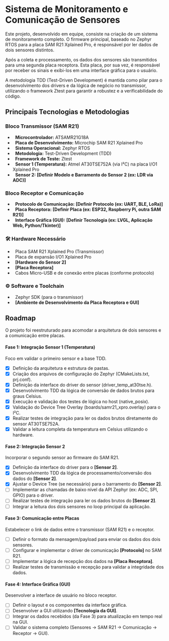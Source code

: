 # Sistema de Monitoramento e Comunicação de Sensores

Este projeto, desenvolvido em equipe, consiste na criação de um sistema de monitoramento completo. O firmware principal, baseado no Zephyr RTOS para a placa SAM R21 Xplained Pro, é responsável por ler dados de dois sensores distintos.

Após a coleta e processamento, os dados dos sensores são transmitidos para uma segunda placa receptora. Esta placa, por sua vez, é responsável por receber os sinais e exibi-los em uma interface gráfica para o usuário.

A metodologia TDD (Test-Driven Development) é mantida como pilar para o desenvolvimento dos drivers e da lógica de negócio no transmissor, utilizando o framework Ztest para garantir a robustez e a verificabilidade do código.

## Principais Tecnologias e Metodologias

### Bloco Transmissor (SAM R21)
-   **Microcontrolador:** ATSAMR21G18A
-   **Placa de Desenvolvimento:** Microchip SAM R21 Xplained Pro
-   **Sistema Operacional:** Zephyr RTOS
-   **Metodologia:** Test-Driven Development (TDD)
-   **Framework de Teste:** Ztest
-   **Sensor 1 (Temperatura):** Atmel AT30TSE752A (via I²C) na placa I/O1 Xplained Pro
-   **Sensor 2:** **[Definir Modelo e Barramento do Sensor 2 (ex: LDR via ADC)]**

### Bloco Receptor e Comunicação
-   **Protocolo de Comunicação:** **[Definir Protocolo (ex: UART, BLE, LoRa)]**
-   **Placa Receptora:** **[Definir Placa (ex: ESP32, Raspberry Pi, outra SAM R21)]**
-   **Interface Gráfica (GUI):** **[Definir Tecnologia (ex: LVGL, Aplicação Web, Python/Tkinter)]**

### 🛠️ Hardware Necessário
-   Placa SAM R21 Xplained Pro (Transmissor)
-   Placa de expansão I/O1 Xplained Pro
-   **[Hardware do Sensor 2]**
-   **[Placa Receptora]**
-   Cabos Micro-USB e de conexão entre placas (conforme protocolo)

### ⚙️ Software e Toolchain
-   Zephyr SDK (para o transmissor)
-   **[Ambiente de Desenvolvimento da Placa Receptora e GUI]**

## Roadmap

O projeto foi reestruturado para acomodar a arquitetura de dois sensores e a comunicação entre placas.

#### Fase 1: Integração Sensor 1 (Temperatura)
Foco em validar o primeiro sensor e a base TDD.

- [x] Definição da arquitetura e estrutura de pastas.
- [x] Criação dos arquivos de configuração do Zephyr (CMakeLists.txt, prj.conf).
- [x] Definição da interface do driver do sensor (driver_temp_at30tse.h).
- [x] Desenvolvimento TDD da lógica de conversão de dados brutos para graus Celsius.
- [x] Execução e validação dos testes de lógica no host (native_posix).
- [x] Validação do Device Tree Overlay (boards/samr21_xpro.overlay) para o I²C.
- [x] Realizar testes de integração para ler os dados brutos diretamente do sensor AT30TSE752A.
- [x] Validar a leitura completa da temperatura em Celsius utilizando o hardware.

#### Fase 2: Integração Sensor 2
Incorporar o segundo sensor ao firmware do SAM R21.

- [x] Definição da interface do driver para o **[Sensor 2]**.
- [x] Desenvolvimento TDD da lógica de processamento/conversão dos dados do **[Sensor 2]**.
- [x] Ajustar o Device Tree (se necessário) para o barramento do **[Sensor 2]**.
- [ ] Implementar as chamadas de baixo nível da API Zephyr (ex: ADC, SPI, GPIO) para o driver.
- [ ] Realizar testes de integração para ler os dados brutos do **[Sensor 2]**.
- [ ] Integrar a leitura dos dois sensores no loop principal da aplicação.

#### Fase 3: Comunicação entre Placas
Estabelecer o link de dados entre o transmissor (SAM R21) e o receptor.

- [ ] Definir o formato da mensagem/payload para enviar os dados dos dois sensores.
- [ ] Configurar e implementar o driver de comunicação **[Protocolo]** no SAM R21.
- [ ] Implementar a lógica de recepção dos dados na **[Placa Receptora]**.
- [ ] Realizar testes de transmissão e recepção para validar a integridade dos dados.

#### Fase 4: Interface Gráfica (GUI)
Desenvolver a interface de usuário no bloco receptor.

- [ ] Definir o layout e os componentes da interface gráfica.
- [ ] Desenvolver a GUI utilizando **[Tecnologia da GUI]**.
- [ ] Integrar os dados recebidos (da Fase 3) para atualização em tempo real na GUI.
- [ ] Validar o sistema completo (Sensores -> SAM R21 -> Comunicação -> Receptor -> GUI).